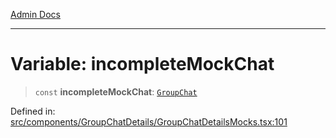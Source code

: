 [Admin Docs](/)

---

# Variable: incompleteMockChat

> `const` **incompleteMockChat**: [`GroupChat`](../../../../types/Chat/type/type-aliases/GroupChat.md)

Defined in: [src/components/GroupChatDetails/GroupChatDetailsMocks.tsx:101](https://github.com/PalisadoesFoundation/talawa-admin/blob/main/src/components/GroupChatDetails/GroupChatDetailsMocks.tsx#L101)
